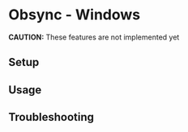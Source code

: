 # Obsync - Windows

**CAUTION:** These features are not implemented yet

## Setup

## Usage

## Troubleshooting
